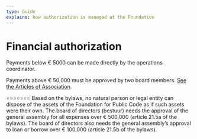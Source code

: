 ```yaml
---
type: Guide
explains: how authorization is managed at the Foundation
---
```


# Financial authorization

Payments below € 5000 can be made directly by the operations coordinator.

Payments above € 50,000 must be approved by two board members. [See the Articles of Association](../../organization/articles-of-association.md).

=======
Based on the bylaws, no natural person or legal entity can dispose of the assets of the Foundation for Public Code as if such assets were their own. The board of directors (bestuur) needs the approval of the general assembly for all expenses over € 500,000 (article 21.5a of the bylaws). The board of directors also needs the general assembly’s approval to loan or borrow over € 100,000 (article 21.5b of the bylaws).
